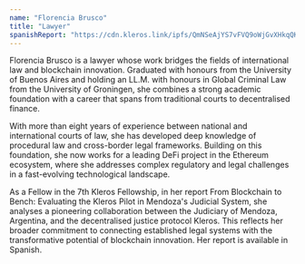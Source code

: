 ```yaml
---
name: "Florencia Brusco"
title: "Lawyer"
spanishReport: "https://cdn.kleros.link/ipfs/QmNSeAjYS7vFVQ9oWjGvXHkqQK3beEcj8zcWMhGmCfcVBp"
---
```

Florencia Brusco is a lawyer whose work bridges the fields of international law and blockchain innovation. Graduated with honours from the University of Buenos Aires and holding an LL.M. with honours in Global Criminal Law from the University of Groningen, she combines a strong academic foundation with a career that spans from traditional courts to decentralised finance.

With more than eight years of experience between national and international courts of law, she has developed deep knowledge of procedural law and cross-border legal frameworks. Building on this foundation, she now works for a leading DeFi project in the Ethereum ecosystem, where she addresses complex regulatory and legal challenges in a fast-evolving technological landscape.

As a Fellow in the 7th Kleros Fellowship, in her report From Blockchain to Bench: Evaluating the Kleros Pilot in Mendoza's Judicial System, she analyses a pioneering collaboration between the Judiciary of Mendoza, Argentina, and the decentralised justice protocol Kleros. This reflects her broader commitment to connecting established legal systems with the transformative potential of blockchain innovation. Her report is available in Spanish.
